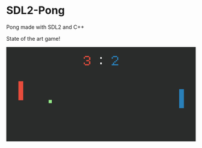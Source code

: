 # SDL2-Pong
Pong made with SDL2 and C++

State of the art game!

<div align="center">
   <img src="https://github.com/nihk/SDL2-Pong/blob/master/pong_ss.png">
</div>
<br><br>
